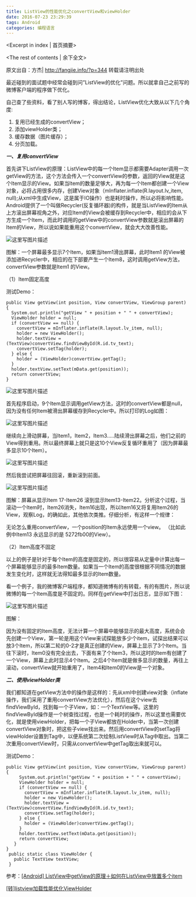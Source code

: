 ```yaml
---
title: ListView的性能优化之convertView和viewHolder
date: 2016-07-23 23:29:39
tags: Android
categories: 编程语言
---
```

<Excerpt in index | 首页摘要> 
<!-- more -->
<The rest of contents | 余下全文>

原文出自：方杰| http://fangjie.info/?p=344 转载请注明出处

最近碰到的面试题中经常会碰到问”ListView的优化”问题。所以就拿自己之前写的微博客户端的程序做下优化。

自己查了些资料，看了别人写的博客，得出结论，ListView优化大致从以下几个角度:

 1. 复用已经生成的convertView；
 2. 添加viewHolder类；
 3. 缓存数据（图片缓存）；
 4. 分页加载。

***一、复用convertView***

首先讲下ListView的原理：ListView中的每一个Item显示都需要Adapter调用一次getView的方法，这个方法会传入一个convertView的参数，返回的View就是这个Item显示的View。如果当Item的数量足够大，再为每一个Item都创建一个View对象，必将占用很多内存，创建View对象（mInflater.inflate(R.layout.lv_item, null);从xml中生成View，这是属于IO操作）也是耗时操作，所以必将影响性能。Android提供了一个叫做Recycler(反复循环器)的构件，就是当ListView的Item从上方滚出屏幕视角之外，对应Item的View会被缓存到Recycler中，相应的会从下方生成一个Item，而此时调用的getView中的convertView参数就是滚出屏幕的Item的View，所以说如果能重用这个convertView，就会大大改善性能。

![这里写图片描述](http://img.blog.csdn.net/20151201191737514)

图解：一个屏幕最多显示7个Item，如果当Item1滑出屏幕，此时Item1 的View被添加进Recycler中，相应的在下部要产生一个Item8，这时调用getView方法，convertView参数就是Item1 的View。

（1）Item固定高度

测试Demo：

```
public View getView(int position, View convertView, ViewGroup parent) {
  System.out.println("getView " + position + " " + convertView);
  ViewHolder holder = null;
  if (convertView == null) {
    convertView = mInflater.inflate(R.layout.lv_item, null);
    holder = new ViewHolder();
    holder.textView = (TextView)convertView.findViewById(R.id.tv_text);
    convertView.setTag(holder);
  } else {
    holder = (ViewHolder)convertView.getTag();
  }
  holder.textView.setText(mData.get(position));
  return convertView;
}
```

![这里写图片描述](http://img.blog.csdn.net/20151201191944066)

首先程序启动，9个Item显示调用getView方法，这时的convertView都是null，因为没有任何Item被滑出屏幕缓存到Recycler中。所以打印的Log如图：

![这里写图片描述](http://img.blog.csdn.net/20151201192029825)

继续向上滑动屏幕，当Item1，Item2，Item3…..陆续滑出屏幕之后，他们之前的View得到重用。所以最终屏幕上就只是这10个View反复循环重用了（因为屏幕最多显示10个Item）。

![这里写图片描述](http://img.blog.csdn.net/20151201192119210)

然后我尝试把屏幕往回滚，重新滚到前面。

![这里写图片描述](http://img.blog.csdn.net/20151201192210433)

图解：屏幕从显示Item 17-Item26 滚到显示Item13-Item22。分析这个过程，当滚动一个Item时，Item26消失，Item16出现，所以Item16又将复用Item26的View，观察Log，的确如此，其他依次类推。仔细分析，有这样一个规律：

无论怎么重用convertView，一个position的Item永远使用一个view。
（比如此例中Item13 永远显示的是 5272fb00的View）。


（2）Item高度不固定

以上的例子是针对于每个Item的高度是固定的，所以很容易从定量中计算出每一个屏幕能够显示的最多Item数量。如果当一个Item的高度很根据不同情况的数据发生变化时，这样就无法得知最多显示的Item数量。

看一个例子，我的微博客户端程序，都知道微博有的有转载，有的有图片，所以说微博的每一个Item高度是不固定的。同样在getView中打出日志，显示如下图：

![这里写图片描述](http://img.blog.csdn.net/20151201192340888)

图解：

因为没有固定的Item高度，无法计算一个屏幕中能够显示的最大高度，系统会会先创建一个View，第一轮是用这个View来试探能放多少个item，试探出结果可以放3个Item，所以第二轮的0-2才是真正创建的View，屏幕上显示了3个Item。当往下滚时，Item0没有完全出去，下面有来了个Item3，所以这时的Item有创建了一个View，屏幕上此时显示4个Item。之后4个Item就是做多显示的数量，再往上滚动，convertView就开始重用了，Item4和Item0的View是一个对象。

***二、使用viewHolder类***

我们都知道在getView方法中的操作是这样的：先从xml中创建view对象（inflate操作，我们采用了重用convertView方法优化），然后在这个view去findViewById，找到每一个子View，如：一个TextView等。这里的findViewById操作是一个树查找过程，也是一个耗时的操作，所以这里也需要优化，就是使用viewHolder，把每一个子View都放在Holder中，当第一次创建convertView对象时，把这些子view找出来。然后用convertView的setTag将viewHolder设置到Tag中，以便系统第二次绘制ListView时从Tag中取出。当第二次重用convertView时，只需从convertView中getTag取出来就可以。

测试Demo：

```
public View getView(int position, View convertView, ViewGroup parent) {
     System.out.println("getView " + position + " " + convertView);
     ViewHolder holder = null;
     if (convertView == null) {
       convertView = mInflater.inflate(R.layout.lv_item, null);
       holder = new ViewHolder();
       holder.textView = (TextView)convertView.findViewById(R.id.tv_text);
       convertView.setTag(holder);
     } else {
       holder = (ViewHolder)convertView.getTag();
     }
     holder.textView.setText(mData.get(position));
     return convertView;
   }
}
 public static class ViewHolder {
   public TextView textView;
 }
```

参考：[[Android] ListView中getView的原理＋如何在ListView中放置多个item](http://www.cnblogs.com/xiaowenji/archive/2010/12/08/1900579.html)

[[转]listview加载性能优化ViewHolder](http://www.cnblogs.com/meizixiong/p/4555786.html)